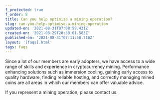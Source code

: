 ```yaml
---
f_protected: true
f_order: 8
title: Can you help optimise a mining operation?
slug: can-you-help-optimise-a-mining-operation
updated-on: '2021-08-31T07:08:59.431Z'
created-on: '2021-08-29T20:38:01.583Z'
published-on: '2021-08-31T07:11:50.716Z'
layout: '[faqs].html'
tags: faqs
---
```


Since a lot of our members are early adopters, we have access to a wide range of skills and experience in cryptocurrency mining. Performance enhancing solutions such as immersion cooling, gaining early access to quality hardware, finding reliable hosting, and correctly managing mined coins are all areas in which our members can offer valuable advice. 

If you represent a mining operation, please contact us.
